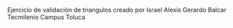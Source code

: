 Ejercicio de validación de triangulos creado por Israel Alexis Gerardo Balcar
Tecmilenio Campus Toluca
